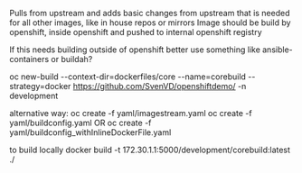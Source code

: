 Pulls from upstream and adds basic changes from upstream that is needed for all other images, like in house repos or mirrors
Image should be build by openshift, inside openshift and pushed to internal openshift registry

If this needs building outside of openshift better use something like ansible-containers or buildah?

oc new-build --context-dir=dockerfiles/core --name=corebuild --strategy=docker  https://github.com/SvenVD/openshiftdemo/ -n development

alternative way:
oc create -f yaml/imagestream.yaml
oc create -f yaml/buildconfig.yaml OR oc create -f yaml/buildconfig_withInlineDockerFile.yaml

to build locally
docker build -t 172.30.1.1:5000/development/corebuild:latest ./
